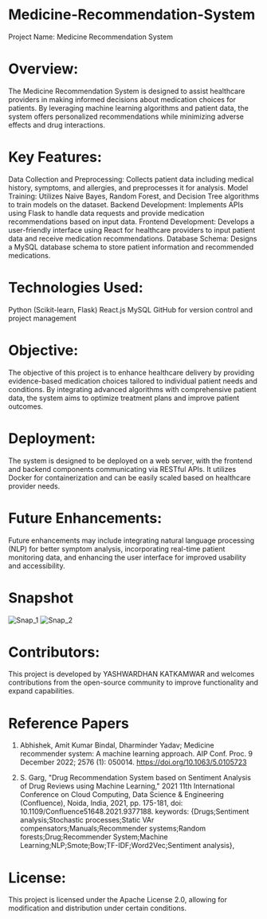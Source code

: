 # Medicine-Recommendation-System
Project Name: Medicine Recommendation System

# Overview:
The Medicine Recommendation System is designed to assist healthcare providers in making informed decisions about medication choices for patients. By leveraging machine learning algorithms and patient data, the system offers personalized recommendations while minimizing adverse effects and drug interactions.

# Key Features:

Data Collection and Preprocessing: Collects patient data including medical history, symptoms, and allergies, and preprocesses it for analysis.
Model Training: Utilizes Naive Bayes, Random Forest, and Decision Tree algorithms to train models on the dataset.
Backend Development: Implements APIs using Flask to handle data requests and provide medication recommendations based on input data.
Frontend Development: Develops a user-friendly interface using React for healthcare providers to input patient data and receive medication recommendations.
Database Schema: Designs a MySQL database schema to store patient information and recommended medications.

# Technologies Used:

Python (Scikit-learn, Flask)
React.js
MySQL
GitHub for version control and project management

# Objective:
The objective of this project is to enhance healthcare delivery by providing evidence-based medication choices tailored to individual patient needs and conditions. By integrating advanced algorithms with comprehensive patient data, the system aims to optimize treatment plans and improve patient outcomes.

# Deployment:
The system is designed to be deployed on a web server, with the frontend and backend components communicating via RESTful APIs. It utilizes Docker for containerization and can be easily scaled based on healthcare provider needs.

# Future Enhancements:
Future enhancements may include integrating natural language processing (NLP) for better symptom analysis, incorporating real-time patient monitoring data, and enhancing the user interface for improved usability and accessibility.
# Snapshot
![Snap_1](https://github.com/user-attachments/assets/106e2c50-bae1-4f54-910c-40fecc4df6b0)
![Snap_2](https://github.com/user-attachments/assets/e73a60ae-cfb4-4994-a1e6-64a037acda28)

# Contributors:
This project is developed by YASHWARDHAN KATKAMWAR and welcomes contributions from the open-source community to improve functionality and expand capabilities.
# Reference Papers
1. Abhishek, Amit Kumar Bindal, Dharminder Yadav; Medicine recommender system: A machine learning approach. AIP Conf. Proc. 9 December 2022; 2576 (1): 050014. https://doi.org/10.1063/5.0105723
   
2. S. Garg, "Drug Recommendation System based on Sentiment Analysis of Drug Reviews using Machine Learning," 2021 11th International Conference on Cloud Computing, Data Science & Engineering (Confluence), Noida, India, 2021, pp. 175-181, doi: 10.1109/Confluence51648.2021.9377188. keywords: {Drugs;Sentiment analysis;Stochastic processes;Static VAr compensators;Manuals;Recommender systems;Random forests;Drug;Recommender System;Machine Learning;NLP;Smote;Bow;TF-IDF;Word2Vec;Sentiment analysis},


# License:
This project is licensed under the Apache License 2.0, allowing for modification and distribution under certain conditions.


